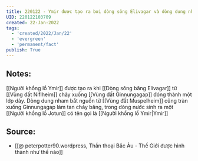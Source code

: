 ```yaml
---
title: 220122 - Ymir được tạo ra bơi dòng sông Elivagar và dòng dung nham
UID: 220122103709
created: 22-Jan-2022
tags:
  - 'created/2022/Jan/22'
  - 'evergreen'
  - 'permanent/fact'
publish: True
---
```

## Notes:
[[Người khổng lồ Ymir]] được tạo ra khi [[Dòng sông băng Elivagar]] từ [[Vùng đất Niflheim]] chảy xuống [[Vùng đất Ginnungagap]] đóng thành một lớp dày. Dòng dung nham bắt nguồn từ [[Vùng đất Muspelheim]] cũng tràn xuống Ginnungagap làm tan chảy băng, trong dòng nước sinh ra một
 [[Người khổng lồ Jotun]] có tên gọi là [[Người khổng lồ Ymir|Ymir]]

## Source:
- [[@ peterpotter90.wordpress, Thần thoại Bắc Âu - Thế Giới được hình thành như thế nào]]


